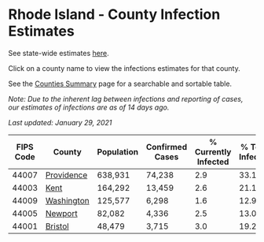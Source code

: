 # Rhode Island - County Infection Estimates

See state-wide estimates [here](/infections/us-ri).

Click on a county name to view the infections estimates for that county.

See the [Counties Summary](/infections/summary-counties) page for a searchable and sortable table.

*Note: Due to the inherent lag between infections and reporting of cases, our estimates of infections are as of 14 days ago.*

*Last updated: January 29, 2021*

|   FIPS Code |                   County |   Population |   Confirmed Cases |   % Currently Infected |   % Total Infected |
|-------------|--------------------------|--------------|-------------------|------------------------|--------------------|
|       44007 | [Providence](providence) |      638,931 |            74,238 |                    2.9 |               33.1 |
|       44003 |             [Kent](kent) |      164,292 |            13,459 |                    2.6 |               21.1 |
|       44009 | [Washington](washington) |      125,577 |             6,298 |                    1.6 |               12.9 |
|       44005 |       [Newport](newport) |       82,082 |             4,336 |                    2.5 |               13.0 |
|       44001 |       [Bristol](bristol) |       48,479 |             3,715 |                    3.0 |               19.2 |